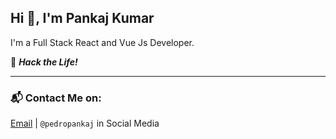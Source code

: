 ## Hi :wave:, I'm Pankaj Kumar   
    
      

I'm a Full Stack React and Vue Js Developer. 


:dart: _**Hack the Life!**_ 

---
### :mailbox_with_mail: Contact Me on:

[Email](mailto:hello@pedropankaj.com) | `@pedropankaj` in Social Media
